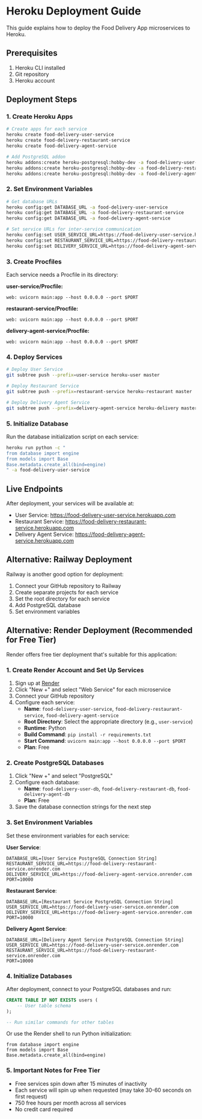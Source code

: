 # Heroku Deployment Guide

This guide explains how to deploy the Food Delivery App microservices to Heroku.

## Prerequisites

1. Heroku CLI installed
2. Git repository
3. Heroku account

## Deployment Steps

### 1. Create Heroku Apps

```bash
# Create apps for each service
heroku create food-delivery-user-service
heroku create food-delivery-restaurant-service  
heroku create food-delivery-agent-service

# Add PostgreSQL addon
heroku addons:create heroku-postgresql:hobby-dev -a food-delivery-user-service
heroku addons:create heroku-postgresql:hobby-dev -a food-delivery-restaurant-service
heroku addons:create heroku-postgresql:hobby-dev -a food-delivery-agent-service
```

### 2. Set Environment Variables

```bash
# Get database URLs
heroku config:get DATABASE_URL -a food-delivery-user-service
heroku config:get DATABASE_URL -a food-delivery-restaurant-service
heroku config:get DATABASE_URL -a food-delivery-agent-service

# Set service URLs for inter-service communication
heroku config:set USER_SERVICE_URL=https://food-delivery-user-service.herokuapp.com -a food-delivery-restaurant-service
heroku config:set RESTAURANT_SERVICE_URL=https://food-delivery-restaurant-service.herokuapp.com -a food-delivery-user-service
heroku config:set DELIVERY_SERVICE_URL=https://food-delivery-agent-service.herokuapp.com -a food-delivery-restaurant-service
```

### 3. Create Procfiles

Each service needs a Procfile in its directory:

**user-service/Procfile:**
```
web: uvicorn main:app --host 0.0.0.0 --port $PORT
```

**restaurant-service/Procfile:**
```
web: uvicorn main:app --host 0.0.0.0 --port $PORT
```

**delivery-agent-service/Procfile:**
```
web: uvicorn main:app --host 0.0.0.0 --port $PORT
```

### 4. Deploy Services

```bash
# Deploy User Service
git subtree push --prefix=user-service heroku-user master

# Deploy Restaurant Service  
git subtree push --prefix=restaurant-service heroku-restaurant master

# Deploy Delivery Agent Service
git subtree push --prefix=delivery-agent-service heroku-delivery master
```

### 5. Initialize Database

Run the database initialization script on each service:

```bash
heroku run python -c "
from database import engine
from models import Base
Base.metadata.create_all(bind=engine)
" -a food-delivery-user-service
```

## Live Endpoints

After deployment, your services will be available at:

- User Service: https://food-delivery-user-service.herokuapp.com
- Restaurant Service: https://food-delivery-restaurant-service.herokuapp.com  
- Delivery Agent Service: https://food-delivery-agent-service.herokuapp.com

## Alternative: Railway Deployment

Railway is another good option for deployment:

1. Connect your GitHub repository to Railway
2. Create separate projects for each service
3. Set the root directory for each service
4. Add PostgreSQL database
5. Set environment variables

## Alternative: Render Deployment (Recommended for Free Tier)

Render offers free tier deployment that's suitable for this application:

### 1. Create Render Account and Set Up Services

1. Sign up at [Render](https://render.com/)
2. Click "New +" and select "Web Service" for each microservice
3. Connect your GitHub repository
4. Configure each service:
   - **Name**: `food-delivery-user-service`, `food-delivery-restaurant-service`, `food-delivery-agent-service`
   - **Root Directory**: Select the appropriate directory (e.g., `user-service`)
   - **Runtime**: Python
   - **Build Command**: `pip install -r requirements.txt`
   - **Start Command**: `uvicorn main:app --host 0.0.0.0 --port $PORT`
   - **Plan**: Free

### 2. Create PostgreSQL Databases

1. Click "New +" and select "PostgreSQL"
2. Configure each database:
   - **Name**: `food-delivery-user-db`, `food-delivery-restaurant-db`, `food-delivery-agent-db`
   - **Plan**: Free
3. Save the database connection strings for the next step

### 3. Set Environment Variables

Set these environment variables for each service:

**User Service**:
```
DATABASE_URL=[User Service PostgreSQL Connection String]
RESTAURANT_SERVICE_URL=https://food-delivery-restaurant-service.onrender.com
DELIVERY_SERVICE_URL=https://food-delivery-agent-service.onrender.com
PORT=10000
```

**Restaurant Service**:
```
DATABASE_URL=[Restaurant Service PostgreSQL Connection String]
USER_SERVICE_URL=https://food-delivery-user-service.onrender.com
DELIVERY_SERVICE_URL=https://food-delivery-agent-service.onrender.com
PORT=10000
```

**Delivery Agent Service**:
```
DATABASE_URL=[Delivery Agent Service PostgreSQL Connection String]
USER_SERVICE_URL=https://food-delivery-user-service.onrender.com
RESTAURANT_SERVICE_URL=https://food-delivery-restaurant-service.onrender.com
PORT=10000
```

### 4. Initialize Databases

After deployment, connect to your PostgreSQL databases and run:

```sql
CREATE TABLE IF NOT EXISTS users (
    -- User table schema
);

-- Run similar commands for other tables
```

Or use the Render shell to run Python initialization:

```
from database import engine
from models import Base
Base.metadata.create_all(bind=engine)
```

### 5. Important Notes for Free Tier

- Free services spin down after 15 minutes of inactivity
- Each service will spin up when requested (may take 30-60 seconds on first request)
- 750 free hours per month across all services
- No credit card required

